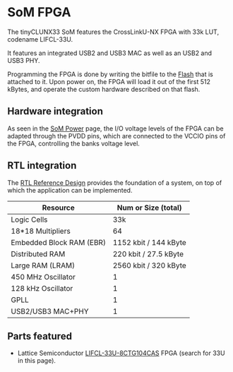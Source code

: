# SoM FPGA

The tinyCLUNX33 SoM features the CrossLinkU-NX FPGA with 33k LUT, codename LIFCL-33U.

It features an integrated USB2 and USB3 MAC as well as an USB2 and USB3 PHY.

Programming the FPGA is done by writing the bitfile to the [Flash](som_flash.md)
that is attached to it. Upon power on, the FPGA will load it out of the first
512 kBytes, and operate the custom hardware described on that flash.


## Hardware integration

As seen in the [SoM Power](som_power.md) page, the I/O voltage levels of the
FPGA can be adapted through the PVDD pins, which are connected to the VCCIO
pins of the FPGA, controlling the banks voltage level.


## RTL integration

The [RTL Reference Design](rtl_reference_design.md) provides the foundation of
a system, on top of which the application can be implemented.

| Resource                 | Num or Size (total)   |
|--------------------------|-----------------------|
| Logic Cells              | 33k                   |
| 18*18 Multipliers        | 64                    |
| Embedded Block RAM (EBR) | 1152 kbit / 144 kByte |
| Distributed RAM          | 220 kbit / 27.5 kByte |
| Large RAM (LRAM)         | 2560 kbit / 320 kByte |
| 450 MHz Oscillator       | 1                     |
| 128 kHz Oscillator       | 1                     |
| GPLL                     | 1                     |
| USB2/USB3 MAC+PHY        | 1                     |


## Parts featured

- Lattice Semiconductor
  [LIFCL-33U-8CTG104CAS](https://www.latticesemi.com/Products/FPGAandCPLD/CrossLink-NX)
  FPGA (search for 33U in this page).
